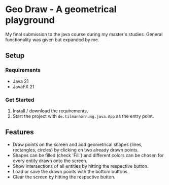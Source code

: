 # Geo Draw - A geometrical playground

My final submission to the java course during my master's studies. General functionality was given but expanded by me.

## Setup

### Requirements

* Java 21
* JavaFX 21

### Get Started

1. Install / download the requirements.
2. Start the project with `de.tilmanhornung.java.App` as the entry point.

## Features

* Draw points on the screen and add geometrical shapes (lines, rectangles, circles) by clicking on two already drawn points.
* Shapes can be filled (check 'Fill') and different colors can be chosen for every entity drawn onto the screen.
* Show intersections of all entities by hitting the respective button.
* Load or save the drawn points with the bottom buttons.
* Clear the screen by hitting the respective button.
